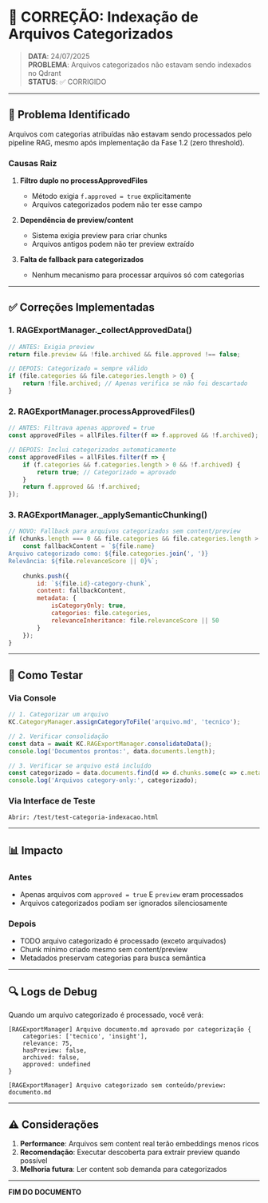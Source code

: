 # 🔧 CORREÇÃO: Indexação de Arquivos Categorizados

> **DATA**: 24/07/2025  
> **PROBLEMA**: Arquivos categorizados não estavam sendo indexados no Qdrant  
> **STATUS**: ✅ CORRIGIDO  

---

## 🐛 Problema Identificado

Arquivos com categorias atribuídas não estavam sendo processados pelo pipeline RAG, mesmo após implementação da Fase 1.2 (zero threshold).

### Causas Raiz

1. **Filtro duplo no processApprovedFiles**
   - Método exigia `f.approved = true` explicitamente
   - Arquivos categorizados podem não ter esse campo

2. **Dependência de preview/content**
   - Sistema exigia preview para criar chunks
   - Arquivos antigos podem não ter preview extraído

3. **Falta de fallback para categorizados**
   - Nenhum mecanismo para processar arquivos só com categorias

---

## ✅ Correções Implementadas

### 1. RAGExportManager._collectApprovedData()
```javascript
// ANTES: Exigia preview
return file.preview && !file.archived && file.approved !== false;

// DEPOIS: Categorizado = sempre válido
if (file.categories && file.categories.length > 0) {
    return !file.archived; // Apenas verifica se não foi descartado
}
```

### 2. RAGExportManager.processApprovedFiles()
```javascript
// ANTES: Filtrava apenas approved = true
const approvedFiles = allFiles.filter(f => f.approved && !f.archived);

// DEPOIS: Inclui categorizados automaticamente
const approvedFiles = allFiles.filter(f => {
    if (f.categories && f.categories.length > 0 && !f.archived) {
        return true; // Categorizado = aprovado
    }
    return f.approved && !f.archived;
});
```

### 3. RAGExportManager._applySemanticChunking()
```javascript
// NOVO: Fallback para arquivos categorizados sem content/preview
if (chunks.length === 0 && file.categories && file.categories.length > 0) {
    const fallbackContent = `${file.name}
Arquivo categorizado como: ${file.categories.join(', ')}
Relevância: ${file.relevanceScore || 0}%`;
    
    chunks.push({
        id: `${file.id}-category-chunk`,
        content: fallbackContent,
        metadata: {
            isCategoryOnly: true,
            categories: file.categories,
            relevanceInheritance: file.relevanceScore || 50
        }
    });
}
```

---

## 🧪 Como Testar

### Via Console
```javascript
// 1. Categorizar um arquivo
KC.CategoryManager.assignCategoryToFile('arquivo.md', 'tecnico');

// 2. Verificar consolidação
const data = await KC.RAGExportManager.consolidateData();
console.log('Documentos prontos:', data.documents.length);

// 3. Verificar se arquivo está incluído
const categorizado = data.documents.find(d => d.chunks.some(c => c.metadata.isCategoryOnly));
console.log('Arquivos category-only:', categorizado);
```

### Via Interface de Teste
```
Abrir: /test/test-categoria-indexacao.html
```

---

## 📊 Impacto

### Antes
- Apenas arquivos com `approved = true` E `preview` eram processados
- Arquivos categorizados podiam ser ignorados silenciosamente

### Depois  
- TODO arquivo categorizado é processado (exceto arquivados)
- Chunk mínimo criado mesmo sem content/preview
- Metadados preservam categorias para busca semântica

---

## 🔍 Logs de Debug

Quando um arquivo categorizado é processado, você verá:

```
[RAGExportManager] Arquivo documento.md aprovado por categorização {
    categories: ['tecnico', 'insight'],
    relevance: 75,
    hasPreview: false,
    archived: false,
    approved: undefined
}

[RAGExportManager] Arquivo categorizado sem conteúdo/preview: documento.md
```

---

## ⚠️ Considerações

1. **Performance**: Arquivos sem content real terão embeddings menos ricos
2. **Recomendação**: Executar descoberta para extrair preview quando possível
3. **Melhoria futura**: Ler content sob demanda para categorizados

---

**FIM DO DOCUMENTO**